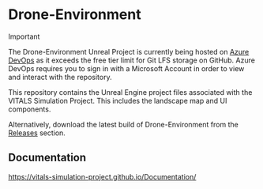 # Drone-Environment

> [!IMPORTANT]
> The Drone-Environment Unreal Project is currently being hosted on [Azure DevOps](https://dev.azure.com/Zach-Sally/VITALS-Drone-Environment/_git/Drone-Environment) as it exceeds the free tier limit for Git LFS storage on GitHub.
> Azure DevOps requires you to sign in with a Microsoft Account in order to view and interact with the repository.

This repository contains the Unreal Engine project files associated with the VITALS Simulation Project. This includes the landscape map and UI components.

Alternatively, download the latest build of Drone-Environment from the [Releases](https://github.com/Vitals-Simulation-Project/Drone-Environment/releases/tag/Latest) section.

## Documentation

https://vitals-simulation-project.github.io/Documentation/
